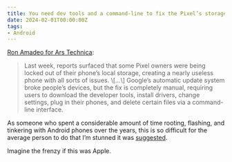 ```yaml
---
title: You need dev tools and a command-line to fix the Pixel’s storage bug
date: 2024-02-01T00:00:00Z
tags:
- Android
---
```

<a href="https://arstechnica.com/gadgets/2024/02/googles-pixel-storage-issue-fix-requires-developer-tools-and-a-terminal/" target="_blank" rel="noopener">Ron Amadeo for Ars Technica</a>:

> Last week, reports surfaced that some Pixel owners were being locked out of their phone’s local storage, creating a nearly useless phone with all sorts of issues. \\\[…\\\] Google’s automatic update system broke people’s devices, but the fix is completely manual, requiring users to download the developer tools, install drivers, change settings, plug in their phones, and delete certain files via a command-line interface.

As someone who spent a considerable amount of time rooting, flashing, and tinkering with Android phones over the years, this is so difficult for the average person to do that I’m stunned it was [suggested](https://support.google.com/pixelphone/thread/256412156/).

Imagine the frenzy if this was Apple.